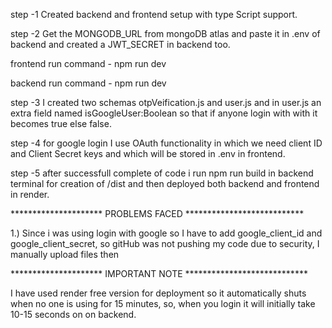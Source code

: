 step -1 Created backend and frontend setup with type Script support.

step -2 Get the MONGODB_URL from mongoDB atlas and paste it in .env of backend and created a JWT_SECRET in backend too.

frontend run command - npm run dev 

backend run command - npm run dev

step -3 I created two schemas otpVeification.js and user.js and in user.js an extra field named isGoogleUser:Boolean so that if anyone login with with it becomes true else false.

step -4 for google login I use OAuth functionality in which we need client ID and Client Secret keys and which will be stored in .env in frontend.

step -5 after successfull complete of code i run npm run build in backend terminal for creation of /dist and then deployed both backend and frontend in render.



********************* PROBLEMS FACED ***************************

1.) Since i was using login with google so I have to add google_client_id and google_client_secret, so gitHub was not pushing my code due to security, I manually upload files then 



********************* IMPORTANT NOTE ****************************

I have used render free version for deployment so it automatically shuts when no one is using for 15 minutes, so, when you login it will initially take 10-15 seconds on on backend.
